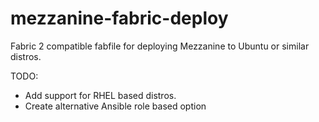 # mezzanine-fabric-deploy
Fabric 2 compatible fabfile for deploying Mezzanine to Ubuntu or similar distros.

TODO:
 - Add support for RHEL based distros.
 - Create alternative Ansible role based option
